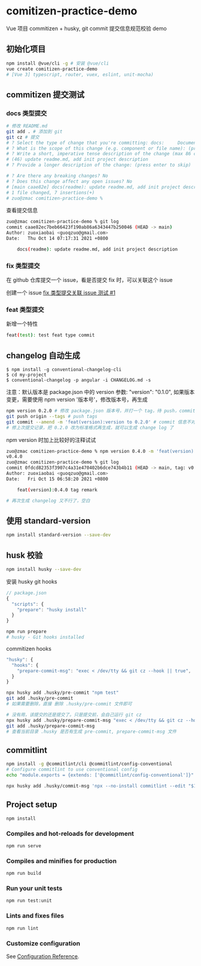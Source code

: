 # comitizen-practice-demo
Vue 项目 commitizen + husky, git commit 提交信息规范校验 demo

## 初始化项目
```bash
npm install @vue/cli -g # 安装 @vue/cli
vue create comitizen-practice-demo
# [Vue 3] typescript, router, vuex, eslint, unit-mocha) 
```

## commitizen 提交测试
### docs 类型提交
```bash
# 修改 README.md
git add . # 添加到 git
git cz # 提交
# ? Select the type of change that you're committing: docs:     Documentation only changes
# ? What is the scope of this change (e.g. component or file name): (press enter to skip) readme
# ? Write a short, imperative tense description of the change (max 86 chars):
# (46) update readme.md, add init project description
# ? Provide a longer description of the change: (press enter to skip) 

# ? Are there any breaking changes? No
# ? Does this change affect any open issues? No
# [main caae82e] docs(readme): update readme.md, add init project description
# 1 file changed, 7 insertions(+)
# zuo@zmac comitizen-practice-demo % 
```
查看提交信息
```bash
zuo@zmac comitizen-practice-demo % git log
commit caae82ec7beb66423f190ab86a6343447b250046 (HEAD -> main)
Author: zuoxiaobai <guoqzuo@gmail.com>
Date:   Thu Oct 14 07:17:31 2021 +0800

    docs(readme): update readme.md, add init project description
```

### fix 类型提交
在 github 仓库提交一个 issue，看是否提交 fix 时，可以关联这个 issue

创建一个 issue [fix 类型提交关联 issue 测试 #1](https://github.com/zuoxiaobai/comitizen-practice-demo/issues/1)

### feat 类型提交
新增一个特性
```bash
feat(test): test feat type commit
```

## changelog 自动生成
```
$ npm install -g conventional-changelog-cli
$ cd my-project
$ conventional-changelog -p angular -i CHANGELOG.md -s
```
注意：默认版本是 package.json 中的 version 参数: "version": "0.1.0", 如果版本变更，需要使用 npm version '版本号'，修改版本号，再生成
```bash
npm version 0.2.0 # 修改 package.json 版本号，并打一个 tag，待 push，commit 信息 0.0.2
git push origin --tags # push tags
git commit --amend -m 'feat(version):version to 0.2.0' # commit 信息不对，导致生成 log 有问题，需要修改
# 修上次提交记录，把 0.2.0 改为标准格式再生成，就可以生成 change log 了
```
npm version 时加上比较好的注释试试
```bash
zuo@zmac comitizen-practice-demo % npm version 0.4.0 -m 'feat(version):0.4.0 tag remark'
v0.4.0
zuo@zmac comitizen-practice-demo % git log
commit 0fdcd82353f3907c4a31e470402b6dce743b4b11 (HEAD -> main, tag: v0.4.0)
Author: zuoxiaobai <guoqzuo@gmail.com>
Date:   Fri Oct 15 06:58:20 2021 +0800

    feat(version):0.4.0 tag remark

# 再次生成 changelog 又不行了，空白
```

## 使用 standard-version 
```bash
npm install standard-version --save-dev
```

## husk 校验
```bash
npm install husky --save-dev
```
安装 husky git hooks
```js
// package.json
{
  "scripts": {
    "prepare": "husky install"
  }
}
```
```bash
npm run prepare
# husky - Git hooks installed
```
commitizen hooks
```js
"husky": {
  "hooks": {
    "prepare-commit-msg": "exec < /dev/tty && git cz --hook || true",
  }
}
```
```bash
npx husky add .husky/pre-commit "npm test"
git add .husky/pre-commit
# 如果需要删除，直接 删除 .husky/pre-commit 文件即可

# 没有用，该提交的还是提交了。只是提交前，会自己运行 git cz
npx husky add .husky/prepare-commit-msg "exec < /dev/tty && git cz --hook || true"
git add .husky/prepare-commit-msg
# 查看当前目录 .husky 是否有生成 pre-commit, prepare-commit-msg 文件
```

## commitlint
```bash
npm install -g @commitlint/cli @commitlint/config-conventional
# Configure commitlint to use conventional config
echo "module.exports = {extends: ['@commitlint/config-conventional']}" > commitlint.config.js

npx husky add .husky/commit-msg 'npx --no-install commitlint --edit "$1"'
```
## Project setup
```
npm install
```

### Compiles and hot-reloads for development
```
npm run serve
```

### Compiles and minifies for production
```
npm run build
```

### Run your unit tests
```
npm run test:unit
```

### Lints and fixes files
```
npm run lint
```

### Customize configuration
See [Configuration Reference](https://cli.vuejs.org/config/).
